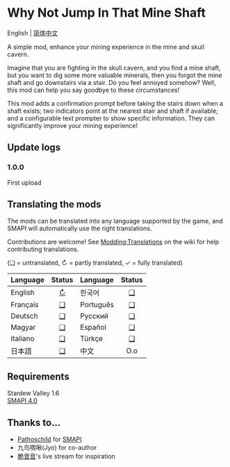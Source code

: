 ﻿# Why Not Jump In That Mine Shaft

English | [简体中文](README_zh.md)

A simple mod, enhance your mining experience in the mine and skull cavern.

Imagine that you are fighting in the skull cavern, and you find a mine shaft, but you want to dig some more valuable minerals, then you forgot the mine shaft and go downstairs via a stair. Do you feel annoyed somehow? Well, this mod can help you say goodbye to these circumstances!

This mod adds a confirmation prompt before taking the stairs down when a shaft exists; two indicators point at the nearest stair and shaft if available; and a configurable text prompter to show specific information. They can significantly improve your mining experience! 

## Update logs

### 1.0.0

First upload

## Translating the mods
The mods can be translated into any language supported by the game, and SMAPI will automatically
use the right translations.

Contributions are welcome! See [Modding:Translations](https://stardewvalleywiki.com/Modding:Translations)
on the wiki for help contributing translations.

(❑ = untranslated, ↻ = partly translated, ✓ = fully translated)

| Language   |         Status         | Language   |   Status   |
|:-----------|:----------------------:|:-----------|:----------:|
| English    | [↻](i18n/default.json) | 한국어        | [❑](i18n)  |
| Français   |       [❑](i18n)        | Português  | [❑](i18n)  |
| Deutsch    |       [❑](i18n)        | Русский    | [❑](i18n)  |
| Magyar     |       [❑](i18n)        | Español    | [❑](i18n)  |
| Italiano   |       [❑](i18n)        | Türkçe     | [❑](i18n)  |
| 日本語        |       [❑](i18n)        | 中文         |    O.o     |

## Requirements
Stardew Valley 1.6  
[SMAPI 4.0](https://smapi.io)

## Thanks to...
* [Pathoschild](https://github.com/Pathoschild) for [SMAPI](https://github.com/Pathoschild/SMAPI)
* 九鸟啁啾(Jyo) for co-author
* [脆音音](https://space.bilibili.com/349111916)'s live stream for inspiration